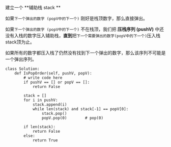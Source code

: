 建立一个 **辅助栈 stack **

如果`下一个弹出的数字 (popV中的下一个)` 刚好是栈顶数字，那么直接弹出。

如果`下一个弹出的数字 (popV中的下一个)` 不在栈顶，我们把 **压栈序列 (pushV)** 中还没有入栈的数字压入辅助栈，**直到**把`下一个需要弹出的数字(popV中的下一个)`压入栈stack顶为止。

如果所有的数字都压入栈了仍然没有找到下一个弹出的数字，那么该序列不可能是一个弹出序列。

```python3
class Solution:
    def IsPopOrder(self, pushV, popV):
        # write code here
        if pushV == [] or popV == []:
            return False
        
        stack = []
        for i in pushV:
            stack.append(i)
            while len(stack) and stack[-1] == popV[0]:
                stack.pop()
                popV.pop(0)        # pop(0) 
            
        if len(stack): 
            return False
        else:
            return True
```            
